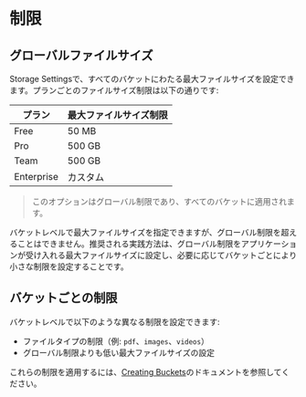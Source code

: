 # 制限

## グローバルファイルサイズ

Storage Settingsで、すべてのバケットにわたる最大ファイルサイズを設定できます。プランごとのファイルサイズ制限は以下の通りです:

| プラン | 最大ファイルサイズ制限 |
|------|---------------------|
| Free | 50 MB |
| Pro | 500 GB |
| Team | 500 GB |
| Enterprise | カスタム |

> このオプションはグローバル制限であり、すべてのバケットに適用されます。

バケットレベルで最大ファイルサイズを指定できますが、グローバル制限を超えることはできません。推奨される実践方法は、グローバル制限をアプリケーションが受け入れる最大ファイルサイズに設定し、必要に応じてバケットごとにより小さな制限を設定することです。

## バケットごとの制限

バケットレベルで以下のような異なる制限を設定できます:
- ファイルタイプの制限（例: `pdf`、`images`、`videos`）
- グローバル制限よりも低い最大ファイルサイズの設定

これらの制限を適用するには、[Creating Buckets](https://supabase.com/docs/guides/storage/buckets/creating-buckets#restricting-uploads)のドキュメントを参照してください。
